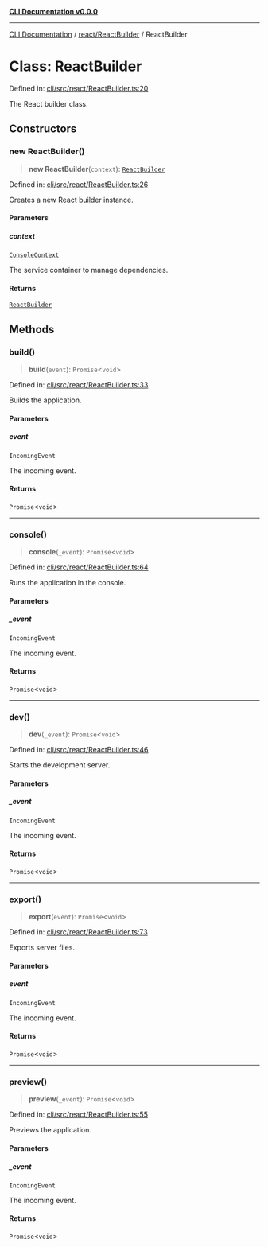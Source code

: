 [**CLI Documentation v0.0.0**](../../../README.md)

***

[CLI Documentation](../../../modules.md) / [react/ReactBuilder](../README.md) / ReactBuilder

# Class: ReactBuilder

Defined in: [cli/src/react/ReactBuilder.ts:20](https://github.com/stonemjs/cli/blob/9e518a2b8256b5ebc9e0e69a80ac84eb1fb59bf9/src/react/ReactBuilder.ts#L20)

The React builder class.

## Constructors

### new ReactBuilder()

> **new ReactBuilder**(`context`): [`ReactBuilder`](ReactBuilder.md)

Defined in: [cli/src/react/ReactBuilder.ts:26](https://github.com/stonemjs/cli/blob/9e518a2b8256b5ebc9e0e69a80ac84eb1fb59bf9/src/react/ReactBuilder.ts#L26)

Creates a new React builder instance.

#### Parameters

##### context

[`ConsoleContext`](../../../declarations/interfaces/ConsoleContext.md)

The service container to manage dependencies.

#### Returns

[`ReactBuilder`](ReactBuilder.md)

## Methods

### build()

> **build**(`event`): `Promise`\<`void`\>

Defined in: [cli/src/react/ReactBuilder.ts:33](https://github.com/stonemjs/cli/blob/9e518a2b8256b5ebc9e0e69a80ac84eb1fb59bf9/src/react/ReactBuilder.ts#L33)

Builds the application.

#### Parameters

##### event

`IncomingEvent`

The incoming event.

#### Returns

`Promise`\<`void`\>

***

### console()

> **console**(`_event`): `Promise`\<`void`\>

Defined in: [cli/src/react/ReactBuilder.ts:64](https://github.com/stonemjs/cli/blob/9e518a2b8256b5ebc9e0e69a80ac84eb1fb59bf9/src/react/ReactBuilder.ts#L64)

Runs the application in the console.

#### Parameters

##### \_event

`IncomingEvent`

The incoming event.

#### Returns

`Promise`\<`void`\>

***

### dev()

> **dev**(`_event`): `Promise`\<`void`\>

Defined in: [cli/src/react/ReactBuilder.ts:46](https://github.com/stonemjs/cli/blob/9e518a2b8256b5ebc9e0e69a80ac84eb1fb59bf9/src/react/ReactBuilder.ts#L46)

Starts the development server.

#### Parameters

##### \_event

`IncomingEvent`

The incoming event.

#### Returns

`Promise`\<`void`\>

***

### export()

> **export**(`event`): `Promise`\<`void`\>

Defined in: [cli/src/react/ReactBuilder.ts:73](https://github.com/stonemjs/cli/blob/9e518a2b8256b5ebc9e0e69a80ac84eb1fb59bf9/src/react/ReactBuilder.ts#L73)

Exports server files.

#### Parameters

##### event

`IncomingEvent`

The incoming event.

#### Returns

`Promise`\<`void`\>

***

### preview()

> **preview**(`_event`): `Promise`\<`void`\>

Defined in: [cli/src/react/ReactBuilder.ts:55](https://github.com/stonemjs/cli/blob/9e518a2b8256b5ebc9e0e69a80ac84eb1fb59bf9/src/react/ReactBuilder.ts#L55)

Previews the application.

#### Parameters

##### \_event

`IncomingEvent`

The incoming event.

#### Returns

`Promise`\<`void`\>
